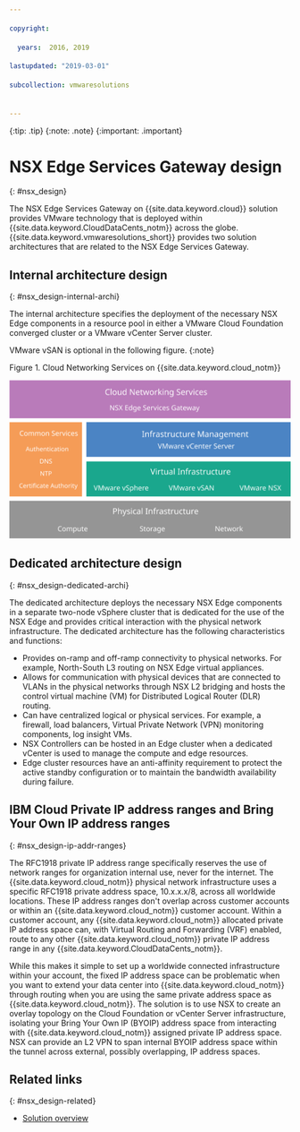 ```yaml
---

copyright:

  years:  2016, 2019

lastupdated: "2019-03-01"

subcollection: vmwaresolutions


---
```


{:tip: .tip}
{:note: .note}
{:important: .important}

# NSX Edge Services Gateway design
{: #nsx_design}

The NSX Edge Services Gateway on {{site.data.keyword.cloud}} solution provides VMware technology that is deployed within {{site.data.keyword.CloudDataCents_notm}} across the globe. {{site.data.keyword.vmwaresolutions_short}} provides two solution architectures that are related to the NSX Edge Services Gateway.

## Internal architecture design
{: #nsx_design-internal-archi}

The internal architecture specifies the deployment of the necessary NSX Edge components in a resource pool in either a VMware Cloud Foundation converged cluster or a VMware vCenter Server cluster.

VMware vSAN is optional in the following figure.
{:note}

Figure 1. Cloud Networking Services on {{site.data.keyword.cloud_notm}}

![Cloud Networking Services architecture](architecture.svg "Cloud Networking Services architecture")

## Dedicated architecture design
{: #nsx_design-dedicated-archi}

The dedicated architecture deploys the necessary NSX Edge components in a separate two-node vSphere cluster that is dedicated for the use of the NSX Edge and provides critical interaction with the physical network infrastructure. The dedicated architecture has the following characteristics and functions:

* Provides on-ramp and off-ramp connectivity to physical networks. For example, North-South L3 routing on NSX Edge virtual appliances.
* Allows for communication with physical devices that are connected to VLANs in the physical networks through NSX L2 bridging and hosts the control virtual machine (VM) for Distributed Logical Router (DLR) routing.
* Can have centralized logical or physical services. For example, a firewall, load balancers, Virtual Private Network (VPN) monitoring components, log insight VMs.
* NSX Controllers can be hosted in an Edge cluster when a dedicated vCenter is used to manage the compute and edge resources.
* Edge cluster resources have an anti-affinity requirement to protect the active standby configuration or to maintain the bandwidth availability during failure.

## IBM Cloud Private IP address ranges and Bring Your Own IP address ranges
{: #nsx_design-ip-addr-ranges}

The RFC1918 private IP address range specifically reserves the use of network ranges for organization internal use, never for the internet. The {{site.data.keyword.cloud_notm}} physical network infrastructure uses a specific RFC1918 private address space, 10.x.x.x/8, across all worldwide locations. These IP address ranges don't overlap across customer accounts or within an {{site.data.keyword.cloud_notm}} customer account. Within a customer account, any {{site.data.keyword.cloud_notm}} allocated private IP address space can, with Virtual Routing and Forwarding (VRF) enabled, route to any other {{site.data.keyword.cloud_notm}} private IP address range in any {{site.data.keyword.CloudDataCents_notm}}.

While this makes it simple to set up a worldwide connected infrastructure within your account, the fixed IP address space can be problematic when you want to extend your data center into {{site.data.keyword.cloud_notm}} through routing when you are using the same private address space as {{site.data.keyword.cloud_notm}}. The solution is to use NSX to create an overlay topology on the Cloud Foundation or vCenter Server infrastructure, isolating your Bring Your Own IP (BYOIP) address space from interacting with {{site.data.keyword.cloud_notm}} assigned private IP address space. NSX can provide an L2 VPN to span internal BYOIP address space within the tunnel across external, possibly overlapping, IP address spaces.

## Related links
{: #nsx_design-related}

* [Solution overview](/docs/services/vmwaresolutions/archiref/solution?topic=vmware-solutions-solution_overview)
